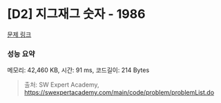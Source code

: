 # [D2] 지그재그 숫자 - 1986 

[문제 링크](https://swexpertacademy.com/main/code/problem/problemDetail.do?contestProbId=AV5PxmBqAe8DFAUq) 

### 성능 요약

메모리: 42,460 KB, 시간: 91 ms, 코드길이: 214 Bytes



> 출처: SW Expert Academy, https://swexpertacademy.com/main/code/problem/problemList.do